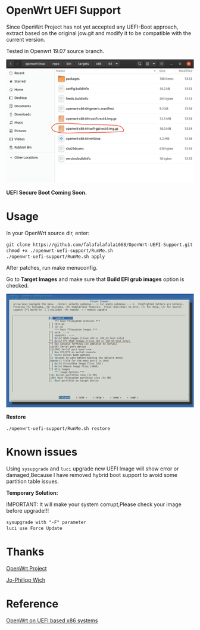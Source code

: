 # OpenWrt UEFI Support
Since OpenWrt Project has not yet accepted any UEFI-Boot approach, extract based on the original jow.git and modify it to be compatible with the current version.

Tested in Openwrt 19.07 source branch.

![](https://github.com/falafalafala1668/OpenWrt-UEFI-Support/blob/master/src/Screenshots/2.png)

**UEFI Secure Boot Coming Soon.**

# Usage
In your OpenWrt source dir, enter:

```
git clone https://github.com/falafalafala1668/OpenWrt-UEFI-Support.git
chmod +x ./openwrt-uefi-support/RunMe.sh
./openwrt-uefi-support/RunMe.sh apply
```

After patches, run make menuconfig.

Go to **Target Images** and make sure that **Build EFI grub images** option is checked.

![](https://github.com/falafalafala1668/OpenWrt-UEFI-Support/blob/master/src/Screenshots/1.png)

**Restore**

```
./openwrt-uefi-support/RunMe.sh restore
```
# Known issues

Using `sysupgrade` and `luci` upgrade new UEFI Image will show error or damaged,Because I have removed hybrid boot support to avoid some partition table issues.

**Temporary Solution:**

IMPORTANT: It will make your system corrupt,Please check your image before upgrade!!!
```
sysupgrade with "-F" parameter
luci use Force Update
```

# Thanks
[OpenWrt Project](https://github.com/openwrt/openwrt.git)

[Jo-Philipp Wich](https://git.openwrt.org/openwrt/staging/jow.git)

# Reference
[OpenWrt on UEFI based x86 systems](https://openwrt.org/docs/guide-developer/uefi-bootable-image)
